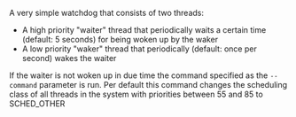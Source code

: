 A very simple watchdog that consists of two threads:

- A high priority "waiter" thread that periodically waits a certain time (default: 5 seconds) for being woken up by the waker
- A low priority "waker" thread that periodically (default: once per second) wakes the waiter

If the waiter is not woken up in due time the command specified as the `--command` parameter is run. Per default this command changes the scheduling class of all threads in the system with priorities between 55 and 85 to SCHED_OTHER

